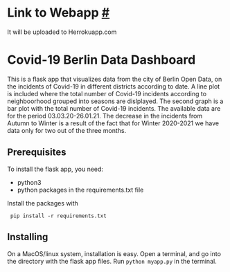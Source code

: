 # Link to Webapp [#](#)
It will be uploaded to Herrokuapp.com

# Covid-19 Berlin Data Dashboard 

This is a flask app that visualizes data from the city of Berlin Open Data,
on the incidents of Covid-19 in different districts according to date.
A line plot is included where the total number of Covid-19 incidents according
to neighboorhood grouped into seasons are dislplayed. The second graph is a bar
plot with the total number of Covid-19 incidents. The available data are for the
period 03.03.20-26.01.21. The decrease in the incidents from Autumn to Winter is
a result of the fact that for Winter 2020-2021 we have data only for two out of the
three months.

## Prerequisites

To install the flask app, you need:
- python3
- python packages in the requirements.txt file
 
 Install the packages with
``` 
 pip install -r requirements.txt
```

## Installing

On a MacOS/linux system, installation is easy. Open a terminal, and go into 
the directory with the flask app files. Run `python myapp.py` in the terminal.